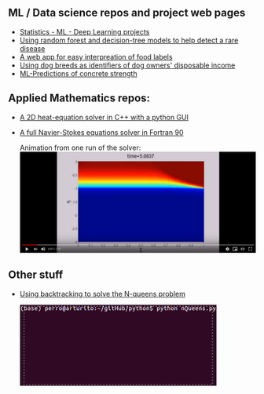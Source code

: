 ## ML / Data science repos and project web pages

* [Statistics - ML - Deep Learning projects](https://leoespin.github.io/python/)
* [Using random forest and decision-tree models to help detect a rare disease](https://leoespin.github.io/CHDI/)
* [A web app for easy interpreation of food labels](https://github.com/leoEspin/concrete_slump)
* [Using dog breeds as identifiers of dog owners' disposable income](https://leoespin.github.io/doggyindex/)
* [ML-Predictions of concrete strength](https://leoespin.github.io/concrete_slump/)

## Applied Mathematics repos:

* [A 2D heat-equation solver in C++ with a python GUI](https://github.com/leoEspin/Cpp)
* [A full Navier-Stokes equations solver in Fortran 90](https://github.com/leoEspin/Fortran90)
    
    Animation from one run of the solver:
    [![Solute concentration/oscillatory flow ](https://raw.githubusercontent.com/leoEspin/Fortran90/master/solute_concentration_oscillatory_flow.png)](https://youtu.be/xy3KimKAR4Y)

## Other stuff

* [Using backtracking to solve the N-queens problem](https://github.com/leoEspin/python/blob/master/nQueens.py)
  
  ![](https://raw.githubusercontent.com/leoEspin/leoespin.github.io/master/docs/_includes/nqueens.gif)
